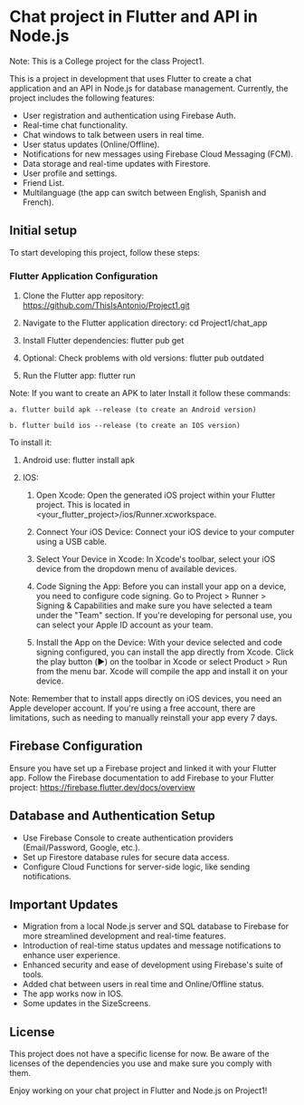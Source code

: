 # Chat project in Flutter and API in Node.js
Note: This is a College project for the class Project1.

This is a project in development that uses Flutter to create a chat application and an API in Node.js for database management. Currently, the project includes the following features:

- User registration and authentication using Firebase Auth.
- Real-time chat functionality.
- Chat windows to talk between users in real time.
- User status updates (Online/Offline).
- Notifications for new messages using Firebase Cloud Messaging (FCM).
- Data storage and real-time updates with Firestore.
- User profile and settings.
- Friend List.
- Multilanguage (the app can switch between English, Spanish and French).

## Initial setup

To start developing this project, follow these steps:

### Flutter Application Configuration

1. Clone the Flutter app repository:
https://github.com/ThisIsAntonio/Project1.git

2. Navigate to the Flutter application directory:
cd Project1/chat_app

3. Install Flutter dependencies:
flutter pub get

4. Optional: Check problems with old versions:
flutter pub outdated

5. Run the Flutter app:
flutter run

Note:
If you want to create an APK to later Install it follow these commands:
  
    a. flutter build apk --release (to create an Android version)
  
    b. flutter build ios --release (to create an IOS version)

To install it:
    
  1. Android use:
      flutter install apk
  2. IOS:
      
        1. Open Xcode: Open the generated iOS project within your Flutter project. This is located in <your_flutter_project>/ios/Runner.xcworkspace.
      
        2. Connect Your iOS Device: Connect your iOS device to your computer using a USB cable.
      
        3. Select Your Device in Xcode: In Xcode's toolbar, select your iOS device from the dropdown menu of available devices.
      
        4. Code Signing the App: Before you can install your app on a device, you need to configure code signing. Go to Project > Runner > Signing & Capabilities and make sure you have selected a team under the "Team" section. 
          If you're developing for personal use, you can select your Apple ID account as your team.
      
        5. Install the App on the Device: With your device selected and code signing configured, you can install the app directly from Xcode. Click the play button (▶️) on the toolbar in Xcode or select Product > Run from the menu bar. 
          Xcode will compile the app and install it on your device.

  Note: Remember that to install apps directly on iOS devices, you need an Apple developer account. If you're using a free account, there are limitations, such as needing to manually reinstall your app every 7 days.

## Firebase Configuration
Ensure you have set up a Firebase project and linked it with your Flutter app. Follow the Firebase documentation to add Firebase to your Flutter project: https://firebase.flutter.dev/docs/overview

## Database and Authentication Setup
- Use Firebase Console to create authentication providers (Email/Password, Google, etc.).
- Set up Firestore database rules for secure data access.
- Configure Cloud Functions for server-side logic, like sending notifications.

## Important Updates
- Migration from a local Node.js server and SQL database to Firebase for more streamlined development and real-time features.
- Introduction of real-time status updates and message notifications to enhance user experience.
- Enhanced security and ease of development using Firebase's suite of tools.
- Added chat between users in real time and Online/Offline status.
- The app works now in IOS.
- Some updates in the SizeScreens.

## License

This project does not have a specific license for now. Be aware of the licenses of the dependencies you use and make sure you comply with them.

Enjoy working on your chat project in Flutter and Node.js on Project1!


